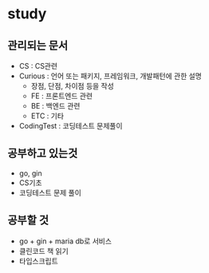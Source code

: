 # study

## 관리되는 문서
- CS : CS관련
- Curious : 언어 또는 패키지, 프레임워크, 개발패턴에 관한 설명
  - 장점, 단점, 차이점 등을 작성
  - FE : 프론트엔드 관련
  - BE : 백엔드 관련
  - ETC : 기타
- CodingTest : 코딩테스트 문제풀이

## 공부하고 있는것
- go, gin
- CS기초
- 코딩테스트 문제 풀이

## 공부할 것
- go + gin + maria db로 서비스
- 클린코드 책 읽기
- 타입스크립트
